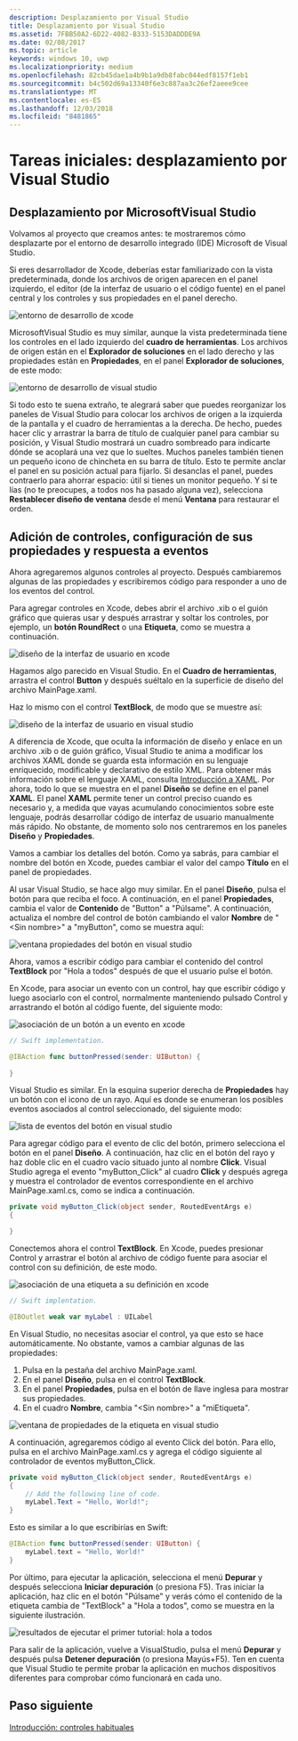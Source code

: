 ```yaml
---
description: Desplazamiento por Visual Studio
title: Desplazamiento por Visual Studio
ms.assetid: 7FBB50A2-6D22-4082-B333-5153DADDDE9A
ms.date: 02/08/2017
ms.topic: article
keywords: windows 10, uwp
ms.localizationpriority: medium
ms.openlocfilehash: 82cb45dae1a4b9b1a9db8fabc044edf8157f1eb1
ms.sourcegitcommit: b4c502d69a13340f6e3c887aa3c26ef2aeee9cee
ms.translationtype: MT
ms.contentlocale: es-ES
ms.lasthandoff: 12/03/2018
ms.locfileid: "8481865"
---
```

# <a name="getting-started-getting-around-in-visual-studio"></a>Tareas iniciales: desplazamiento por Visual Studio


## <a name="getting-around-in-microsoft-visual-studio"></a>Desplazamiento por MicrosoftVisual Studio

Volvamos al proyecto que creamos antes: te mostraremos cómo desplazarte por el entorno de desarrollo integrado (IDE) Microsoft de Visual Studio.

Si eres desarrollador de Xcode, deberías estar familiarizado con la vista predeterminada, donde los archivos de origen aparecen en el panel izquierdo, el editor (de la interfaz de usuario o el código fuente) en el panel central y los controles y sus propiedades en el panel derecho.

![entorno de desarrollo de xcode](images/ios-to-uwp/xcode-ide.png)

MicrosoftVisual Studio es muy similar, aunque la vista predeterminada tiene los controles en el lado izquierdo del **cuadro de herramientas**. Los archivos de origen están en el **Explorador de soluciones** en el lado derecho y las propiedades están en **Propiedades**, en el panel **Explorador de soluciones**, de este modo:

![entorno de desarrollo de visual studio](images/ios-to-uwp/vs-ide.png)

Si todo esto te suena extraño, te alegrará saber que puedes reorganizar los paneles de Visual Studio para colocar los archivos de origen a la izquierda de la pantalla y el cuadro de herramientas a la derecha. De hecho, puedes hacer clic y arrastrar la barra de título de cualquier panel para cambiar su posición, y Visual Studio mostrará un cuadro sombreado para indicarte dónde se acoplará una vez que lo sueltes. Muchos paneles también tienen un pequeño icono de chincheta en su barra de título. Esto te permite anclar el panel en su posición actual para fijarlo. Si desanclas el panel, puedes contraerlo para ahorrar espacio: útil si tienes un monitor pequeño. Y si te lías (no te preocupes, a todos nos ha pasado alguna vez), selecciona **Restablecer diseño de ventana** desde el menú **Ventana** para restaurar el orden.

## <a name="adding-controls-setting-their-properties-and-responding-to-events"></a>Adición de controles, configuración de sus propiedades y respuesta a eventos

Ahora agregaremos algunos controles al proyecto. Después cambiaremos algunas de las propiedades y escribiremos código para responder a uno de los eventos del control.

Para agregar controles en Xcode, debes abrir el archivo .xib o el guión gráfico que quieras usar y después arrastrar y soltar los controles, por ejemplo, un **botón RoundRect** o una **Etiqueta**, como se muestra a continuación.

![diseño de la interfaz de usuario en xcode](images/ios-to-uwp/xcode-add-button-label.png)

Hagamos algo parecido en Visual Studio. En el **Cuadro de herramientas**, arrastra el control **Button** y después suéltalo en la superficie de diseño del archivo MainPage.xaml.

Haz lo mismo con el control **TextBlock**, de modo que se muestre así:

![diseño de la interfaz de usuario en visual studio](images/ios-to-uwp/vs-add-button-label.png)

A diferencia de Xcode, que oculta la información de diseño y enlace en un archivo .xib o de guión gráfico, Visual Studio te anima a modificar los archivos XAML donde se guarda esta información en su lenguaje enriquecido, modificable y declarativo de estilo XML. Para obtener más información sobre el lenguaje XAML, consulta [Introducción a XAML](https://msdn.microsoft.com/library/windows/apps/mt185595). Por ahora, todo lo que se muestra en el panel **Diseño** se define en el panel **XAML**. El panel **XAML** permite tener un control preciso cuando es necesario y, a medida que vayas acumulando conocimientos sobre este lenguaje, podrás desarrollar código de interfaz de usuario manualmente más rápido. No obstante, de momento solo nos centraremos en los paneles **Diseño** y **Propiedades**.

Vamos a cambiar los detalles del botón. Como ya sabrás, para cambiar el nombre del botón en Xcode, puedes cambiar el valor del campo **Título** en el panel de propiedades.

Al usar Visual Studio, se hace algo muy similar. En el panel **Diseño**, pulsa el botón para que reciba el foco. A continuación, en el panel **Propiedades**, cambia el valor de **Contenido** de "Button" a "Púlsame". A continuación, actualiza el nombre del control de botón cambiando el valor **Nombre** de "&lt;Sin nombre&gt;" a "myButton", como se muestra aquí:

![ventana propiedades del botón en visual studio](images/ios-to-uwp/vs-button-properties.png)

Ahora, vamos a escribir código para cambiar el contenido del control **TextBlock** por "Hola a todos" después de que el usuario pulse el botón.

En Xcode, para asociar un evento con un control, hay que escribir código y luego asociarlo con el control, normalmente manteniendo pulsado Control y arrastrando el botón al código fuente, del siguiente modo:

![asociación de un botón a un evento en xcode](images/ios-to-uwp/xcode-add-button-event.png)

```swift
// Swift implementation.

@IBAction func buttonPressed(sender: UIButton) {
    
}
```

Visual Studio es similar. En la esquina superior derecha de **Propiedades** hay un botón con el icono de un rayo. Aquí es donde se enumeran los posibles eventos asociados al control seleccionado, del siguiente modo:

![lista de eventos del botón en visual studio](images/ios-to-uwp/vs-button-event.png)

Para agregar código para el evento de clic del botón, primero selecciona el botón en el panel **Diseño**. A continuación, haz clic en el botón del rayo y haz doble clic en el cuadro vacío situado junto al nombre **Click**. Visual Studio agrega el evento "myButton\_Click" al cuadro **Click** y después agrega y muestra el controlador de eventos correspondiente en el archivo MainPage.xaml.cs, como se indica a continuación.

```csharp
private void myButton_Click(object sender, RoutedEventArgs e)
{

}
```

Conectemos ahora el control **TextBlock**. En Xcode, puedes presionar Control y arrastrar el botón al archivo de código fuente para asociar el control con su definición, de este modo.

![asociación de una etiqueta a su definición en xcode](images/ios-to-uwp/xcode-add-button-reference.png)

```swift
// Swift implentation.

@IBOutlet weak var myLabel : UILabel
```

En Visual Studio, no necesitas asociar el control, ya que esto se hace automáticamente. No obstante, vamos a cambiar algunas de las propiedades:

1.  Pulsa en la pestaña del archivo MainPage.xaml.
2.  En el panel **Diseño**, pulsa en el control **TextBlock**.
3.  En el panel **Propiedades**, pulsa en el botón de llave inglesa para mostrar sus propiedades.
4.  En el cuadro **Nombre**, cambia "&lt;Sin nombre&gt;" a "miEtiqueta".

![ventana de propiedades de la etiqueta en visual studio](images/ios-to-uwp/vs-label-properties.png)

A continuación, agregaremos código al evento Click del botón. Para ello, pulsa en el archivo MainPage.xaml.cs y agrega el código siguiente al controlador de eventos myButton\_Click.

```csharp
private void myButton_Click(object sender, RoutedEventArgs e)
{
    // Add the following line of code.    
    myLabel.Text = "Hello, World!";
}
```

Esto es similar a lo que escribirías en Swift:

```swift
@IBAction func buttonPressed(sender: UIButton) {
    myLabel.text = "Hello, World!"
}
```

Por último, para ejecutar la aplicación, selecciona el menú **Depurar** y después selecciona **Iniciar depuración** (o presiona F5). Tras iniciar la aplicación, haz clic en el botón "Púlsame" y verás cómo el contenido de la etiqueta cambia de "TextBlock" a "Hola a todos", como se muestra en la siguiente ilustración.

![resultados de ejecutar el primer tutorial: hola a todos](images/ios-to-uwp/vs-hello-world.png)

Para salir de la aplicación, vuelve a VisualStudio, pulsa el menú **Depurar** y después pulsa **Detener depuración** (o presiona Mayús+F5). Ten en cuenta que Visual Studio te permite probar la aplicación en muchos dispositivos diferentes para comprobar cómo funcionará en cada uno.

## <a name="next-step"></a>Paso siguiente

[Introducción: controles habituales](getting-started-common-controls.md)

